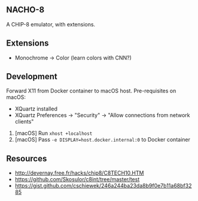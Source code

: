 NACHO-8
-------

A CHIP-8 emulator, with extensions.

## Extensions

* Monochrome -> Color (learn colors with CNN?)

## Development

Forward X11 from Docker container to macOS host. Pre-requisites on macOS:

* XQuartz installed
* XQuartz Preferences -> "Security" -> "Allow connections from network
  clients"

1. [macOS] Run `xhost +localhost`
2. [macOS] Pass `-e DISPLAY=host.docker.internal:0` to Docker container

## Resources

* http://devernay.free.fr/hacks/chip8/C8TECH10.HTM
* https://github.com/Skosulor/c8int/tree/master/test
* https://gist.github.com/cschiewek/246a244ba23da8b9f0e7b11a68bf3285
